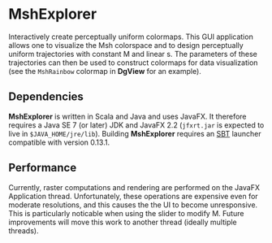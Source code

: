 MshExplorer
===========

Interactively create perceptually uniform colormaps.  This GUI application
allows one to visualize the Msh colorspace and to design perceptually uniform
trajectories with constant M and linear s.  The parameters of these trajectories
can then be used to construct colormaps for data visualization (see the
`MshRainbow` colormap in __DgView__ for an example).

Dependencies
------------

__MshExplorer__ is written in Scala and Java and uses JavaFX.  It therefore
requires a Java SE 7 (or later) JDK and JavaFX 2.2 (`jfxrt.jar` is expected to
live in `$JAVA_HOME/jre/lib`).  Building __MshExplorer__ requires an
[SBT](http://www.scala-sbt.org/) launcher compatible with version 0.13.1.

Performance
-----------

Currently, raster computations and rendering are performed on the JavaFX
Application thread.  Unfortunately, these operations are expensive even for
moderate resolutions, and this causes the the UI to become unresponsive.  This
is particularly noticable when using the slider to modify M.  Future
improvements will move this work to another thread (ideally multiple threads).
